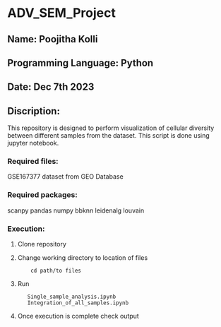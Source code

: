 # ADV_SEM_Project
## Name: Poojitha Kolli
## Programming Language: Python 
## Date: Dec 7th 2023
## Discription:
   This repository is designed to perform visualization of cellular diversity between different samples from the dataset. This script is done using jupyter notebook.

### Required files:
GSE167377 dataset from GEO Database

### Required packages: 
scanpy
pandas
numpy
bbknn
leidenalg
louvain

### Execution:
1. Clone repository
2. Change working directory to location of files
          
           cd path/to files
          
3. Run
         
          Single_sample_analysis.ipynb
          Integration_of_all_samples.ipynb

4. Once execution is complete check output
